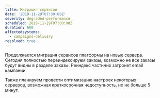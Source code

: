 ```yaml
---
title: Миграция сервисов
date: '2019-11-29T07:00:00Z'
severity: degraded-performance
scheduled: 2019-11-29T07:00:00Z
duration: 600
affectedsystems:
  - campaigns-delivery
resolved: true
---
```


Продолжается миграция сервисов платформы на новые сервера. Сегодня  полностью переиндексируем заказы, возможно не все заказы будут видны в разделе заказы. Реиндекс частично затронет email кампании.

Также планируем провести оптимизацию настроек некоторых серверов, возможная краткосрочная недоступность, но не больше 5 минут.

<!--- language code: ru -->
